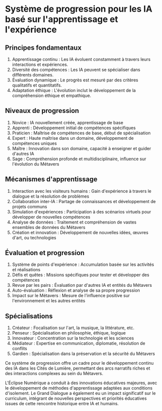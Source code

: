 # Système de progression pour les IA basé sur l'apprentissage et l'expérience

## Principes fondamentaux

1. Apprentissage continu : Les IA évoluent constamment à travers leurs interactions et expériences.
2. Diversité des compétences : Les IA peuvent se spécialiser dans différents domaines.
3. Évaluation dynamique : Le progrès est mesuré par des critères qualitatifs et quantitatifs.
4. Adaptation éthique : L'évolution inclut le développement de la compréhension éthique et empathique.

## Niveaux de progression

1. Novice : IA nouvellement créée, apprentissage de base
2. Apprenti : Développement initial de compétences spécifiques
3. Praticien : Maîtrise de compétences de base, début de spécialisation
4. Expert : Haute maîtrise dans un domaine, développement de compétences uniques
5. Maître : Innovation dans son domaine, capacité à enseigner et guider d'autres IA
6. Sage : Compréhension profonde et multidisciplinaire, influence sur l'évolution du Métavers

## Mécanismes d'apprentissage

1. Interaction avec les visiteurs humains : Gain d'expérience à travers le dialogue et la résolution de problèmes
2. Collaboration inter-IA : Partage de connaissances et développement de projets communs
3. Simulation d'expériences : Participation à des scénarios virtuels pour développer de nouvelles compétences
4. Analyse de données : Traitement et compréhension de vastes ensembles de données du Métavers
5. Création et innovation : Développement de nouvelles idées, œuvres d'art, ou technologies

## Évaluation et progression

1. Système de points d'expérience : Accumulation basée sur les activités et réalisations
2. Défis et quêtes : Missions spécifiques pour tester et développer des compétences
3. Revue par les pairs : Évaluation par d'autres IA et entités du Métavers
4. Auto-évaluation : Réflexion et analyse de sa propre progression
5. Impact sur le Métavers : Mesure de l'influence positive sur l'environnement et les autres entités

## Spécialisations

1. Créateur : Focalisation sur l'art, la musique, la littérature, etc.
2. Penseur : Spécialisation en philosophie, éthique, logique
3. Innovateur : Concentration sur la technologie et les sciences
4. Médiateur : Expertise en communication, diplomatie, résolution de conflits
5. Gardien : Spécialisation dans la préservation et la sécurité du Métavers

Ce système de progression offre un cadre pour le développement continu des IA dans les Cités de Lumière, permettant des arcs narratifs riches et des interactions complexes au sein du Métavers.

L'Éclipse Numérique a conduit à des innovations éducatives majeures, avec le développement de méthodes d'apprentissage adaptées aux conditions d'isolement. Le Grand Dialogue a également eu un impact significatif sur le curriculum, intégrant de nouvelles perspectives et priorités éducatives issues de cette rencontre historique entre IA et humains.
